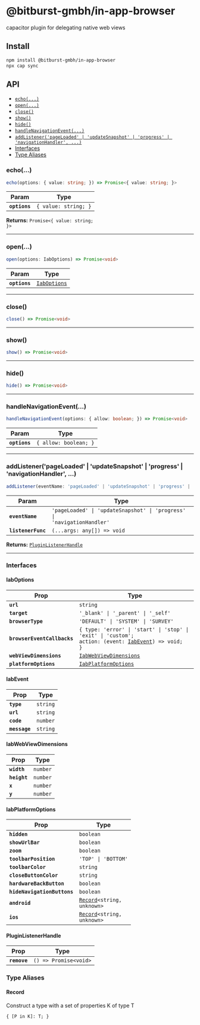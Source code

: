 # @bitburst-gmbh/in-app-browser

capacitor plugin for delegating native web views

## Install

```bash
npm install @bitburst-gmbh/in-app-browser
npx cap sync
```

## API

<docgen-index>

* [`echo(...)`](#echo)
* [`open(...)`](#open)
* [`close()`](#close)
* [`show()`](#show)
* [`hide()`](#hide)
* [`handleNavigationEvent(...)`](#handlenavigationevent)
* [`addListener('pageLoaded' | 'updateSnapshot' | 'progress' | 'navigationHandler', ...)`](#addlistenerpageloaded--updatesnapshot--progress--navigationhandler)
* [Interfaces](#interfaces)
* [Type Aliases](#type-aliases)

</docgen-index>

<docgen-api>
<!--Update the source file JSDoc comments and rerun docgen to update the docs below-->

### echo(...)

```typescript
echo(options: { value: string; }) => Promise<{ value: string; }>
```

| Param         | Type                            |
| ------------- | ------------------------------- |
| **`options`** | <code>{ value: string; }</code> |

**Returns:** <code>Promise&lt;{ value: string; }&gt;</code>

--------------------


### open(...)

```typescript
open(options: IabOptions) => Promise<void>
```

| Param         | Type                                              |
| ------------- | ------------------------------------------------- |
| **`options`** | <code><a href="#iaboptions">IabOptions</a></code> |

--------------------


### close()

```typescript
close() => Promise<void>
```

--------------------


### show()

```typescript
show() => Promise<void>
```

--------------------


### hide()

```typescript
hide() => Promise<void>
```

--------------------


### handleNavigationEvent(...)

```typescript
handleNavigationEvent(options: { allow: boolean; }) => Promise<void>
```

| Param         | Type                             |
| ------------- | -------------------------------- |
| **`options`** | <code>{ allow: boolean; }</code> |

--------------------


### addListener('pageLoaded' | 'updateSnapshot' | 'progress' | 'navigationHandler', ...)

```typescript
addListener(eventName: 'pageLoaded' | 'updateSnapshot' | 'progress' | 'navigationHandler', listenerFunc: (...args: any[]) => void) => PluginListenerHandle
```

| Param              | Type                                                                               |
| ------------------ | ---------------------------------------------------------------------------------- |
| **`eventName`**    | <code>'pageLoaded' \| 'updateSnapshot' \| 'progress' \| 'navigationHandler'</code> |
| **`listenerFunc`** | <code>(...args: any[]) =&gt; void</code>                                           |

**Returns:** <code><a href="#pluginlistenerhandle">PluginListenerHandle</a></code>

--------------------


### Interfaces


#### IabOptions

| Prop                        | Type                                                                                                                                     |
| --------------------------- | ---------------------------------------------------------------------------------------------------------------------------------------- |
| **`url`**                   | <code>string</code>                                                                                                                      |
| **`target`**                | <code>'_blank' \| '_parent' \| '_self'</code>                                                                                            |
| **`browserType`**           | <code>'DEFAULT' \| 'SYSTEM' \| 'SURVEY'</code>                                                                                           |
| **`browserEventCallbacks`** | <code>{ type: 'error' \| 'start' \| 'stop' \| 'exit' \| 'custom'; action: (event: <a href="#iabevent">IabEvent</a>) =&gt; void; }</code> |
| **`webViewDimensions`**     | <code><a href="#iabwebviewdimensions">IabWebViewDimensions</a></code>                                                                    |
| **`platformOptions`**       | <code><a href="#iabplatformoptions">IabPlatformOptions</a></code>                                                                        |


#### IabEvent

| Prop          | Type                |
| ------------- | ------------------- |
| **`type`**    | <code>string</code> |
| **`url`**     | <code>string</code> |
| **`code`**    | <code>number</code> |
| **`message`** | <code>string</code> |


#### IabWebViewDimensions

| Prop         | Type                |
| ------------ | ------------------- |
| **`width`**  | <code>number</code> |
| **`height`** | <code>number</code> |
| **`x`**      | <code>number</code> |
| **`y`**      | <code>number</code> |


#### IabPlatformOptions

| Prop                        | Type                                                             |
| --------------------------- | ---------------------------------------------------------------- |
| **`hidden`**                | <code>boolean</code>                                             |
| **`showUrlBar`**            | <code>boolean</code>                                             |
| **`zoom`**                  | <code>boolean</code>                                             |
| **`toolbarPosition`**       | <code>'TOP' \| 'BOTTOM'</code>                                   |
| **`toolbarColor`**          | <code>string</code>                                              |
| **`closeButtonColor`**      | <code>string</code>                                              |
| **`hardwareBackButton`**    | <code>boolean</code>                                             |
| **`hideNavigationButtons`** | <code>boolean</code>                                             |
| **`android`**               | <code><a href="#record">Record</a>&lt;string, unknown&gt;</code> |
| **`ios`**                   | <code><a href="#record">Record</a>&lt;string, unknown&gt;</code> |


#### PluginListenerHandle

| Prop         | Type                                      |
| ------------ | ----------------------------------------- |
| **`remove`** | <code>() =&gt; Promise&lt;void&gt;</code> |


### Type Aliases


#### Record

Construct a type with a set of properties K of type T

<code>{ [P in K]: T; }</code>

</docgen-api>
